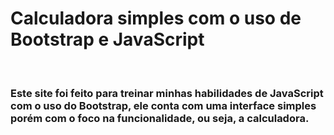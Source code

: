<h1>Calculadora simples com o uso de Bootstrap e JavaScript</h1>
<br>
<h3>Este site foi feito para treinar minhas habilidades de JavaScript com o uso do Bootstrap, ele conta com uma interface simples porém com o foco na funcionalidade, ou seja, a calculadora.</h3>

